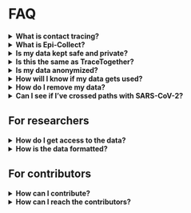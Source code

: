 # FAQ

<details>
  <summary><b>What is contact tracing?</b></summary>
  <a href="https://www.who.int/features/qa/contact-tracing/en/">Contact tracing</a> is a way to understand how an infection spreads throughout a population. That information can be used to predict future infections and notify those who may be affected.
</details>

<details>
<summary><b>What is Epi-Collect?</b></summary>
<br/>
Epi-Collect is an online tool that converts your Google location data into a format usable by researchers who use contact tracing.
<br/>
<br/>
Epi-Collect is a project made possible by Google’s compliance with the European Union’s General Data Protection Regulation. Their implementation of some of the GDPR’s requirements is called Google Takeout.
<br/>
<br/>
Epi-Collect is an MIT licensed open source project, meaning anyone can copy or contribute to its source code without our permission.
</details>

<details>
<summary><b>Is my data kept safe and private?</b></summary>
<br/>
Yes, and we empathize with your concern. The biggest problem with recent contact tracing solutions is that they may be a gateway to surveillance capitalism in the name of public safety. There is a shrinking window of opportunity available today to set a precedent for privacy-respecting contact tracing. As an open source project with all documentation in the open, Epi-Collect is in a unique position to do that. No one has scaled open source data donation before, and we're excited to test its potential.
<br/>
<br/>
  Check out our <a href="./PRIVACY.md">Privacy</a> living document to see how we think about this and how we hope others will too.
</details>

<details>
<summary><b>Is this the same as TraceTogether?</b></summary>
<br/>
TraceTogether is a different project by the government of Singapore.
<br/>
<br/>
One key difference is that the data created by Epi-Collect is scrubbed by the user for personally identifiable information. Another is that we use data from Google Takeout, which means we are able to provide tracing information for previous encounters, not just future ones.
<br/>
<br/>
We admire the incredibly quick work they’ve done to implement contact tracing in their country. However, we would like to make our data ingestion and usage processes completely transparent and community governed.
</details>

<details>
<summary><b>Is my data anonymized?</b></summary>
<br/>
Yes.
  <br/>
  <br/>
  <ul>
    <li>We’ve designed our database such that there is no possible way to associate location data with your identity. If you’re an engineer, you can see our very simple database schema <a href="./epi_collect/api/db.py">here</a>.</li>
    <li>During data ingestion, we ask users to review every data point and delete those that they believe are personally identifiable. We also give hints about what data points may be personally identifiable.</li>
    <li>We do not make the dataset available to a researcher unless they pass certain verification requirements.</li>
  </ul>
Please see our <a href="./PRIVACY.md">Privacy</a> living document for more details.
</details>

<details>
<summary><b>How will I know if my data gets used?</b></summary>
<br/>
Sign up to the mailing list. Note - subscriptions to this mailing list are completely independent of submitted data. There is no way we can associate submitted data with your email address.
<br/>
<br/>
Before your data is handed off to a researcher, we send an email to the mailing list introducing the researcher and what their goals with the data are. By this point, all location data is anonymized. Still, we provide a 24 hour window for users to log in and remove their data before it is handed off to the researcher.
<br/>
<br/>
Once the data is given to the researcher, we check in with the researcher, and share their progress with the community.
</details>

<details>
<summary><b>How do I remove my data?</b></summary>
<br/>
You can remove your data at any time, but you *must* have your Trace Password. Your Trace Password is a secure password we generate that is provided to you after you confirm your data submission. If you chose to have it emailed to you, search for “Trace Password” in your email.
<br/>
<br/>
Once you find your Trace Password, you can enter it here (coming soon).
</details>

<details>
<summary><b>Can I see if I’ve crossed paths with SARS-CoV-2?</b></summary>
<br/>
  Not yet, but it is on our <a href="./ROADMAP.md">roadmap</a>.
</details>

## For researchers

<details>
<summary><b>How do I get access to the data?</b></summary>
<br/>
  Please see our <a href="./RESEARCHERS.md">document</a> for researchers.
</details>

<details>
<summary><b>How is the data formatted?</b></summary>
<br/>
We are not quite sure what the best format is for the dataset yet. If you can help us figure this out, please reach out!

</details>

## For contributors
<details>
<summary><b>How can I contribute?</b></summary>
<br/>
Our <a href="./ROADMAP.md">roadmap</a> lists ways that individual contributors can get involved.
</details>

<details>
<summary><b>How can I reach the contributors?</b></summary>
<br/>
Join the Slack workspace, or email nessup@gmail.com.
</details>

